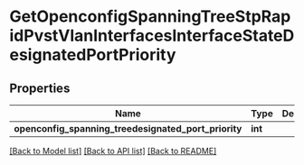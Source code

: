 # GetOpenconfigSpanningTreeStpRapidPvstVlanInterfacesInterfaceStateDesignatedPortPriority

## Properties
Name | Type | Description | Notes
------------ | ------------- | ------------- | -------------
**openconfig_spanning_treedesignated_port_priority** | **int** |  | [optional] 

[[Back to Model list]](../README.md#documentation-for-models) [[Back to API list]](../README.md#documentation-for-api-endpoints) [[Back to README]](../README.md)


